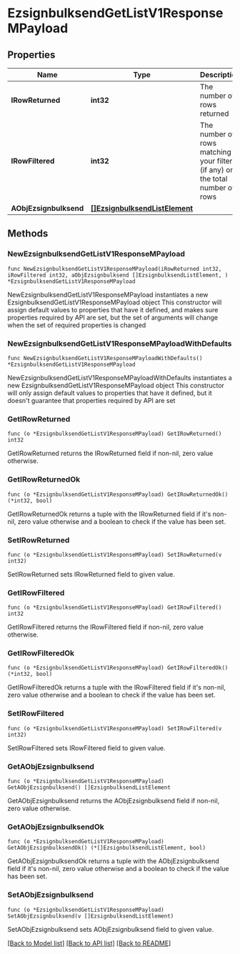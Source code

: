 # EzsignbulksendGetListV1ResponseMPayload

## Properties

Name | Type | Description | Notes
------------ | ------------- | ------------- | -------------
**IRowReturned** | **int32** | The number of rows returned | 
**IRowFiltered** | **int32** | The number of rows matching your filters (if any) or the total number of rows | 
**AObjEzsignbulksend** | [**[]EzsignbulksendListElement**](EzsignbulksendListElement.md) |  | 

## Methods

### NewEzsignbulksendGetListV1ResponseMPayload

`func NewEzsignbulksendGetListV1ResponseMPayload(iRowReturned int32, iRowFiltered int32, aObjEzsignbulksend []EzsignbulksendListElement, ) *EzsignbulksendGetListV1ResponseMPayload`

NewEzsignbulksendGetListV1ResponseMPayload instantiates a new EzsignbulksendGetListV1ResponseMPayload object
This constructor will assign default values to properties that have it defined,
and makes sure properties required by API are set, but the set of arguments
will change when the set of required properties is changed

### NewEzsignbulksendGetListV1ResponseMPayloadWithDefaults

`func NewEzsignbulksendGetListV1ResponseMPayloadWithDefaults() *EzsignbulksendGetListV1ResponseMPayload`

NewEzsignbulksendGetListV1ResponseMPayloadWithDefaults instantiates a new EzsignbulksendGetListV1ResponseMPayload object
This constructor will only assign default values to properties that have it defined,
but it doesn't guarantee that properties required by API are set

### GetIRowReturned

`func (o *EzsignbulksendGetListV1ResponseMPayload) GetIRowReturned() int32`

GetIRowReturned returns the IRowReturned field if non-nil, zero value otherwise.

### GetIRowReturnedOk

`func (o *EzsignbulksendGetListV1ResponseMPayload) GetIRowReturnedOk() (*int32, bool)`

GetIRowReturnedOk returns a tuple with the IRowReturned field if it's non-nil, zero value otherwise
and a boolean to check if the value has been set.

### SetIRowReturned

`func (o *EzsignbulksendGetListV1ResponseMPayload) SetIRowReturned(v int32)`

SetIRowReturned sets IRowReturned field to given value.


### GetIRowFiltered

`func (o *EzsignbulksendGetListV1ResponseMPayload) GetIRowFiltered() int32`

GetIRowFiltered returns the IRowFiltered field if non-nil, zero value otherwise.

### GetIRowFilteredOk

`func (o *EzsignbulksendGetListV1ResponseMPayload) GetIRowFilteredOk() (*int32, bool)`

GetIRowFilteredOk returns a tuple with the IRowFiltered field if it's non-nil, zero value otherwise
and a boolean to check if the value has been set.

### SetIRowFiltered

`func (o *EzsignbulksendGetListV1ResponseMPayload) SetIRowFiltered(v int32)`

SetIRowFiltered sets IRowFiltered field to given value.


### GetAObjEzsignbulksend

`func (o *EzsignbulksendGetListV1ResponseMPayload) GetAObjEzsignbulksend() []EzsignbulksendListElement`

GetAObjEzsignbulksend returns the AObjEzsignbulksend field if non-nil, zero value otherwise.

### GetAObjEzsignbulksendOk

`func (o *EzsignbulksendGetListV1ResponseMPayload) GetAObjEzsignbulksendOk() (*[]EzsignbulksendListElement, bool)`

GetAObjEzsignbulksendOk returns a tuple with the AObjEzsignbulksend field if it's non-nil, zero value otherwise
and a boolean to check if the value has been set.

### SetAObjEzsignbulksend

`func (o *EzsignbulksendGetListV1ResponseMPayload) SetAObjEzsignbulksend(v []EzsignbulksendListElement)`

SetAObjEzsignbulksend sets AObjEzsignbulksend field to given value.



[[Back to Model list]](../README.md#documentation-for-models) [[Back to API list]](../README.md#documentation-for-api-endpoints) [[Back to README]](../README.md)


